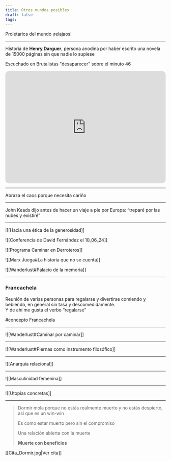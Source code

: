 ```yaml
---
title: Otros mundos posibles
draft: false
tags:
---
```


Proletarios del mundo ¡relajaos\!

---

Historia de **Henry Darguer**, persona anodina por haber escrito una novela de 15000 páginas sin que nadie lo supiese  

Escuchado en Brutalistas "desaparecer" sobre el minuto 46

<iframe style="border-radius:12px" src="https://open.spotify.com/embed/episode/2l6WPJS21hWEpIRD7gDGhX?utm_source=generator&t=2760" width="100%" height="352" frameBorder="0" allowfullscreen="" allow="autoplay; clipboard-write; encrypted-media; fullscreen; picture-in-picture" loading="lazy"></iframe>

---
Abraza el caos porque necesita cariño

---
John Keads dijo antes de hacer un viaje a pie por Europa: “treparé por las nubes y existiré”

---

![[Hacia una ética de la generosidad]]

![[Conferencia de David Fernández el 10_06_24]]

![[Programa Caminar en Derroteros]]

![[Marx Juega#La historia que no se cuenta]]

![[Wanderlust#Palacio de la memoria]]

---
### Francachela

Reunión de varias personas para regalarse y divertirse comiendo y bebiendo, en general sin tasa y descomedidamente.  
Y de ahí me gusta el verbo “regalarse”

#concepto Francachela

---
![[Wanderlust#Caminar por caminar]]

---
![[Wanderlust#Piernas como instrumento filosófico]]

---
![[Anarquía relacional]]

---
![[Masculinidad femenina]]

---
![[Utopías concretas]]

---
> Dormir mola porque no estás realmente muerto y no estás despierto, así que es un win-win
>   
> Es como estar muerto pero sin el compromiso 
>   
> Una relación abierta con la muerte
>   
> **Muerte con beneficios**

[[Cita_Dormir.jpg|Ver cita]]